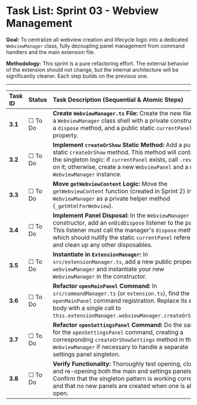 # Task List: Sprint 03 - Webview Management

**Goal:** To centralize all webview creation and lifecycle logic into a dedicated `WebviewManager` class, fully decoupling panel management from command handlers and the main extension file.

**Methodology:** This sprint is a pure refactoring effort. The external behavior of the extension should not change, but the internal architecture will be significantly cleaner. Each step builds on the previous one.

---

| Task ID | Status | Task Description (Sequential & Atomic Steps) | File(s) To Modify |
| :--- | :--- | :--- | :--- |
| **3.1** | ☐ To Do | **Create `WebviewManager.ts` File:** Create the new file and a `WebviewManager` class shell with a private constructor, a `dispose` method, and a public static `currentPanel` property. | `src/webviewManager.ts` (New) |
| **3.2** | ☐ To Do | **Implement `createOrShow` Static Method:** Add a public static `createOrShow` method. This method will contain the singleton logic: if `currentPanel` exists, call `.reveal()` on it; otherwise, create a new `WebviewPanel` and a new `WebviewManager` instance. | `src/webviewManager.ts` |
| **3.3** | ☐ To Do | **Move `getWebviewContent` Logic:** Move the `getWebviewContent` function (created in Sprint 2) into `WebviewManager` as a private helper method (`_getHtmlForWebview`). | `src/webviewManager.ts`, `src/extension.ts` |
| **3.4** | ☐ To Do | **Implement Panel Disposal:** In the `WebviewManager` constructor, add an `onDidDispose` listener to the panel. This listener must call the manager's `dispose` method, which should nullify the static `currentPanel` reference and clean up any other disposables. | `src/webviewManager.ts` |
| **3.5** | ☐ To Do | **Instantiate in `ExtensionManager`:** In `src/extensionManager.ts`, add a new public property `webviewManager` and instantiate your new `WebviewManager` in the constructor. | `src/extensionManager.ts` |
| **3.6** | ☐ To Do | **Refactor `openMainPanel` Command:** In `src/commandManager.ts` (or `extension.ts`), find the `openMainPanel` command registration. Replace its entire body with a single call to `this.extensionManager.webviewManager.createOrShow()`. | `src/commandManager.ts` |
| **3.7** | ☐ To Do | **Refactor `openSettingsPanel` Command:** Do the same for the `openSettingsPanel` command, creating a corresponding `createOrShowSettings` method in the `WebviewManager` if necessary to handle a separate settings panel singleton. | `src/commandManager.ts`, `src/webviewManager.ts` |
| **3.8** | ☐ To Do | **Verify Functionality:** Thoroughly test opening, closing, and re-opening both the main and settings panels. Confirm that the singleton pattern is working correctly and that no new panels are created when one is already open. | `(Manual Test)` |
